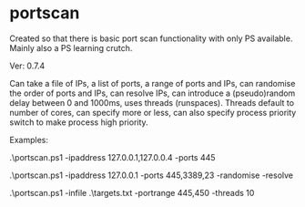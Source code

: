 # portscan
Created so that there is basic port scan functionality with only PS available. Mainly also a PS learning crutch.

Ver: 0.7.4

Can take a file of IPs, a list of ports, a range of ports and IPs, can randomise the order of ports and IPs, can resolve IPs, can introduce a (pseudo)random delay between 0 and 1000ms, uses threads (runspaces). Threads default to number of cores, can specify more or less, can also specify process priority switch to make process high priority.

Examples:

.\portscan.ps1 -ipaddress 127.0.0.1,127.0.0.4 -ports 445

.\portscan.ps1 -ipaddress 127.0.0.1 -ports 445,3389,23 -randomise -resolve

.\portscan.ps1 -infile .\targets.txt -portrange 445,450 -threads 10
